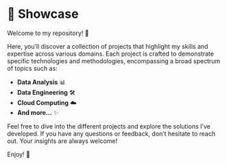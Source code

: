 # 🚀 Showcase
Welcome to my repository! 🎉

Here, you’ll discover a collection of projects that highlight my skills and expertise across various domains. Each project is crafted to demonstrate specific technologies and methodologies, encompassing a broad spectrum of topics such as:

- **Data Analysis** 📊
- **Data Engineering** 🛠️
- **Cloud Computing** ☁️
- **And more...** ✨

Feel free to dive into the different projects and explore the solutions I’ve developed. If you have any questions or feedback, don’t hesitate to reach out. Your insights are always welcome!

Enjoy! 🌟
